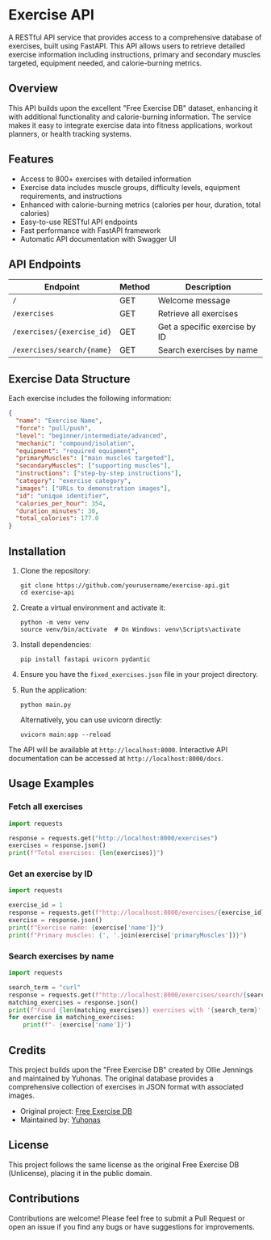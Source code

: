 # Exercise API

A RESTful API service that provides access to a comprehensive database of exercises, built using FastAPI. This API allows users to retrieve detailed exercise information including instructions, primary and secondary muscles targeted, equipment needed, and calorie-burning metrics.

## Overview

This API builds upon the excellent "Free Exercise DB" dataset, enhancing it with additional functionality and calorie-burning information. The service makes it easy to integrate exercise data into fitness applications, workout planners, or health tracking systems.

## Features

- Access to 800+ exercises with detailed information
- Exercise data includes muscle groups, difficulty levels, equipment requirements, and instructions
- Enhanced with calorie-burning metrics (calories per hour, duration, total calories)
- Easy-to-use RESTful API endpoints
- Fast performance with FastAPI framework
- Automatic API documentation with Swagger UI

## API Endpoints

| Endpoint | Method | Description |
|----------|--------|-------------|
| `/` | GET | Welcome message |
| `/exercises` | GET | Retrieve all exercises |
| `/exercises/{exercise_id}` | GET | Get a specific exercise by ID |
| `/exercises/search/{name}` | GET | Search exercises by name |

## Exercise Data Structure

Each exercise includes the following information:

```json
{
  "name": "Exercise Name",
  "force": "pull/push",
  "level": "beginner/intermediate/advanced",
  "mechanic": "compound/isolation",
  "equipment": "required equipment",
  "primaryMuscles": ["main muscles targeted"],
  "secondaryMuscles": ["supporting muscles"],
  "instructions": ["step-by-step instructions"],
  "category": "exercise category",
  "images": ["URLs to demonstration images"],
  "id": "unique identifier",
  "calories_per_hour": 354,
  "duration_minutes": 30,
  "total_calories": 177.0
}
```

## Installation

1. Clone the repository:
   ```
   git clone https://github.com/yourusername/exercise-api.git
   cd exercise-api
   ```

2. Create a virtual environment and activate it:
   ```
   python -m venv venv
   source venv/bin/activate  # On Windows: venv\Scripts\activate
   ```

3. Install dependencies:
   ```
   pip install fastapi uvicorn pydantic
   ```

4. Ensure you have the `fixed_exercises.json` file in your project directory.

5. Run the application:
   ```
   python main.py
   ```

   Alternatively, you can use uvicorn directly:
   ```
   uvicorn main:app --reload
   ```

The API will be available at `http://localhost:8000`. Interactive API documentation can be accessed at `http://localhost:8000/docs`.

## Usage Examples

### Fetch all exercises

```python
import requests

response = requests.get("http://localhost:8000/exercises")
exercises = response.json()
print(f"Total exercises: {len(exercises)}")
```

### Get an exercise by ID

```python
import requests

exercise_id = 1
response = requests.get(f"http://localhost:8000/exercises/{exercise_id}")
exercise = response.json()
print(f"Exercise name: {exercise['name']}")
print(f"Primary muscles: {', '.join(exercise['primaryMuscles'])}")
```

### Search exercises by name

```python
import requests

search_term = "curl"
response = requests.get(f"http://localhost:8000/exercises/search/{search_term}")
matching_exercises = response.json()
print(f"Found {len(matching_exercises)} exercises with '{search_term}' in the name:")
for exercise in matching_exercises:
    print(f"- {exercise['name']}")
```

## Credits

This project builds upon the "Free Exercise DB" created by Ollie Jennings and maintained by Yuhonas. The original database provides a comprehensive collection of exercises in JSON format with associated images.

- Original project: [Free Exercise DB](https://github.com/yuhonas/free-exercise-db)
- Maintained by: [Yuhonas](https://github.com/yuhonas)

## License

This project follows the same license as the original Free Exercise DB (Unlicense), placing it in the public domain.

## Contributions

Contributions are welcome! Please feel free to submit a Pull Request or open an issue if you find any bugs or have suggestions for improvements.
